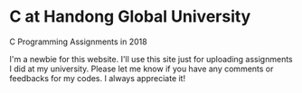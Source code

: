 # C at Handong Global University
C Programming Assignments in 2018

I'm a newbie for this website.
I'll use this site just for uploading assignments I did at my university. 
Please let me know if you have any comments or feedbacks for my codes. I always appreciate it!
